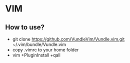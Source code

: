 # VIM

## How to use?
- git clone https://github.com/VundleVim/Vundle.vim.git ~/.vim/bundle/Vundle.vim
- copy .vimrc to your home folder
- vim +PluginInstall +qall

